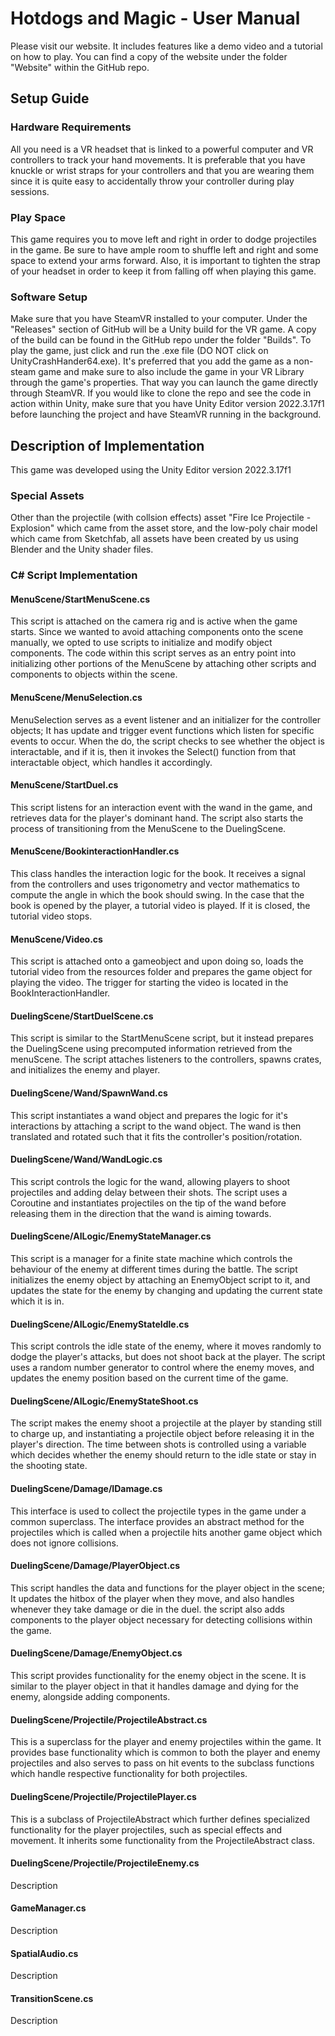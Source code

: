 # Hotdogs and Magic - User Manual

Please visit our website. It includes features like a demo video and a tutorial on how to play. You can find a copy of the website under the folder "Website" within the GitHub repo.

## Setup Guide

### Hardware Requirements
All you need is a VR headset that is linked to a powerful computer and VR controllers to track your hand movements. It is preferable that you have knuckle or wrist straps for your controllers and that you are wearing them since it is quite easy to accidentally throw your controller during play sessions.

### Play Space
This game requires you to move left and right in order to dodge projectiles in the game. Be sure to have ample room to shuffle left and right and some space to extend your arms forward. Also, it is important to tighten the strap of your headset in order to keep it from falling off when playing this game.

### Software Setup
Make sure that you have SteamVR installed to your computer. Under the "Releases" section of GitHub will be a Unity build for the VR game. A copy of the build can be found in the GitHub repo under the folder "Builds". To play the game, just click and run the .exe file (DO NOT click on UnityCrashHander64.exe). It's preferred that you add the game as a non-steam game and make sure to also include the game in your VR Library through the game's properties. That way you can launch the game directly through SteamVR. If you would like to clone the repo and see the code in action within Unity, make sure that you have Unity Editor version 2022.3.17f1 before launching the project and have SteamVR running in the background.

## Description of Implementation

This game was developed using the Unity Editor version 2022.3.17f1

### Special Assets
Other than the projectile (with collsion effects) asset "Fire Ice Projectile - Explosion" which came from the asset store, and the low-poly chair model which came from Sketchfab, all assets have been created by us using Blender and the Unity shader files.

### C# Script Implementation

#### MenuScene/StartMenuScene.cs
This script is attached on the camera rig and is active when the game starts. Since we wanted to avoid attaching components onto the scene manually, we opted to use scripts to initialize and modify object components. 
The code within this script serves as an entry point into initializing other portions of the MenuScene by attaching other scripts and components to objects within the scene.

#### MenuScene/MenuSelection.cs
MenuSelection serves as a event listener and an initializer for the controller objects; It has update and trigger event functions which listen for specific events to occur. 
When the do, the script checks to see whether the object is interactable, and if it is, then it invokes the Select() function from that interactable object, which handles it accordingly.

#### MenuScene/StartDuel.cs
This script listens for an interaction event with the wand in the game, and retrieves data for the player's dominant hand. The script also starts the process of transitioning from the MenuScene to the DuelingScene.

#### MenuScene/BookinteractionHandler.cs
This class handles the interaction logic for the book. It receives a signal from the controllers and uses trigonometry and vector mathematics to compute the angle in which the book should swing.
In the case that the book is opened by the player, a tutorial video is played. If it is closed, the tutorial video stops.

#### MenuScene/Video.cs
This script is attached onto a gameobject and upon doing so, loads the tutorial video from the resources folder and prepares the game object for playing the video. The trigger for starting the video is located in 
the BookInteractionHandler.

#### DuelingScene/StartDuelScene.cs
This script is similar to the StartMenuScene script, but it instead prepares the DuelingScene using precomputed information retrieved from the menuScene. 
The script attaches listeners to the controllers, spawns crates, and initializes the enemy and player.

#### DuelingScene/Wand/SpawnWand.cs
This script instantiates a wand object and prepares the logic for it's interactions by attaching a script to the wand object.
The wand is then translated and rotated such that it fits the controller's position/rotation.

#### DuelingScene/Wand/WandLogic.cs
This script controls the logic for the wand, allowing players to shoot projectiles and adding delay between their shots. The script uses a Coroutine and instantiates projectiles on the tip of the wand before
releasing them in the direction that the wand is aiming towards.

#### DuelingScene/AILogic/EnemyStateManager.cs
This script is a manager for a finite state machine which controls the behaviour of the enemy at different times during the battle. The script initializes the enemy object by attaching an EnemyObject script to it, and 
 updates the state for the enemy by changing and updating the current state which it is in.

#### DuelingScene/AILogic/EnemyStateIdle.cs
This script controls the idle state of the enemy, where it moves randomly to dodge the player's attacks, but does not shoot back at the player. The script uses a random number generator to control where the enemy moves, and updates
the enemy position based on the current time of the game.

#### DuelingScene/AILogic/EnemyStateShoot.cs
The script makes the enemy shoot a projectile at the player by standing still to charge up, and instantiating a projectile object before releasing it in the player's direction. The time between shots is controlled using a
variable which decides whether the enemy should return to the idle state or stay in the shooting state.

#### DuelingScene/Damage/IDamage.cs
This interface is used to collect the projectile types in the game under a common superclass. 
The interface provides an abstract method for the projectiles which is called when a projectile hits another game object which does not ignore collisions.

#### DuelingScene/Damage/PlayerObject.cs
This script handles the data and functions for the player object in the scene; It updates the hitbox of the player when they move, and also handles whenever they take damage or die in the duel.
 the script also adds components to the player object necessary for detecting collisions within the game.


#### DuelingScene/Damage/EnemyObject.cs
 This script provides functionality for the enemy object in the scene. It is similar to the player object in that it handles damage and dying for the enemy, alongside adding components.

#### DuelingScene/Projectile/ProjectileAbstract.cs
This is a superclass for the player and enemy projectiles within the game. It provides base functionality which is common to both the player and enemy projectiles and also serves to 
pass on hit events to the subclass functions which handle respective functionality for both projectiles.

#### DuelingScene/Projectile/ProjectilePlayer.cs
This is a subclass of ProjectileAbstract which further defines specialized functionality for the player projectiles, such as special effects and movement.
It inherits some functionality from the ProjectileAbstract class.

#### DuelingScene/Projectile/ProjectileEnemy.cs
Description

#### GameManager.cs
Description

#### SpatialAudio.cs
Description

#### TransitionScene.cs
Description
